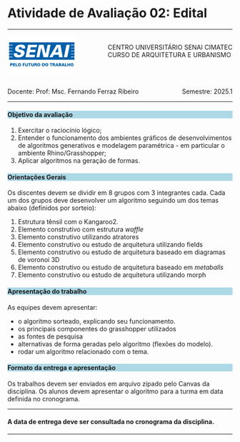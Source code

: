 # Atividade de Avaliação 02: Edital 

-----

<div style= "align: top;">

<span style="float: left;">
<img src="../../../figs_gerais/senai_logo.png" width="150">

</span>
<span style="float: right;"><br>
CENTRO UNIVERSITÁRIO SENAI CIMATEC <br>
CURSO DE ARQUITETURA E URBANISMO

</span>


</div>

<br><br><br><br><br><br>


<div>
    <span style="float: left;">Docente: Prof: Msc. Fernando Ferraz Ribeiro</span>
    <span style="float: right;">Semestre: 2025.1</span>
</div>

<br>

---


<h4 style="background : lightblue;">

Objetivo da avaliação

</h4>

1. Exercitar o raciocínio lógico;
2. Entender o funcionamento dos ambientes gráficos de desenvolvimentos de algoritmos generativos e modelagem paramétrica - em particular o ambiente Rhino/Grasshopper;
3. Aplicar algoritmos na geração de formas.

<h4 style="background:lightblue">
Orientações Gerais
</h4>

Os discentes devem se dividir em 8 grupos com 3 integrantes cada. Cada um dos grupos deve desenvolver um algoritmo seguindo um dos temas abaixo (definidos por sorteio):

  1. Estrutura tênsil com o Kangaroo2.
  1. Elemento construtivo com estrutura *waffle*
  1. Elemento construtivo utilizando atratores
  1. Elemento construtivo ou estudo de arquitetura utilizando fields
  1. Elemento construtivo ou estudo de arquitetura baseado em diagramas de voronoi 3D
  1. Elemento construtivo ou estudo de arquitetura baseado em *metaballs*
  1. Elemento construtivo ou estudo de arquitetura utilizando morph

<h4 style="background:lightblue">
Apresentação do trabalho
</h4>

As equipes devem apresentar:

- o algoritmo sorteado, explicando seu funcionamento.
- os principais componentes do grasshopper utilizados
- as fontes de pesquisa
- alternativas de forma geradas pelo algoritmo (flexões do modelo).
- rodar um algoritmo relacionado com o tema.


<h4 style="background:lightblue"> Formato da entrega e apresentação</h4>

  Os trabalhos devem ser enviados em arquivo zipado pelo Canvas da disciplina.
  Os alunos devem apresentar o algoritmo para a turma em data definida no cronograma.


_______________

#### A data de entrega deve ser consultada no cronograma da disciplina.


_______________